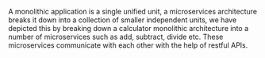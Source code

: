 A monolithic application is a single unified unit, a microservices architecture breaks it down into a collection of smaller independent units, we have depicted this by breaking down a calculator monolithic architecture into a number of microservices such as add, subtract, divide etc. These microservices communicate with each other with the help of restful APIs.
